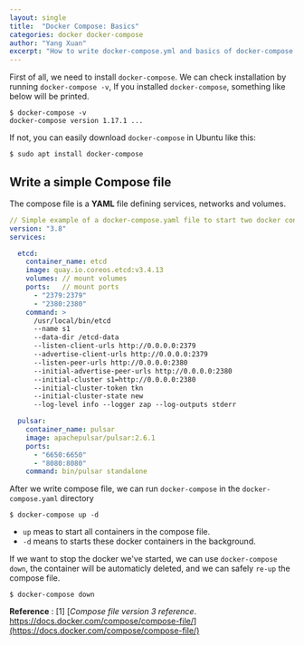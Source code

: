 ```yaml
---
layout: single
title:  "Docker Compose: Basics"
categories: docker docker-compose
author: "Yang Xuan"
excerpt: "How to write docker-compose.yml and basics of docker-compose command."
---
```


First of all, we need to install `docker-compose`. We can check installation by running `docker-compose -v`, If you installed `docker-compose`, something like below will be printed.
```shell
$ docker-compose -v
docker-compose version 1.17.1 ...
```

If not, you can easily download `docker-compose` in Ubuntu like this:
```shell
$ sudo apt install docker-compose
```
## Write a simple Compose file
The compose file is a **YAML** file defining services, networks and volumes.

```yaml
// Simple example of a docker-compose.yaml file to start two docker containers.
version: "3.8"
services:

  etcd:
    container_name: etcd
    image: quay.io.coreos.etcd:v3.4.13
    volumes: // mount volumes
    ports:   // mount ports
      - "2379:2379"
      - "2380:2380"
    command: >
      /usr/local/bin/etcd                                                  
      --name s1
      --data-dir /etcd-data
      --listen-client-urls http://0.0.0.0:2379
      --advertise-client-urls http://0.0.0.0:2379
      --listen-peer-urls http://0.0.0.0:2380
      --initial-advertise-peer-urls http://0.0.0.0:2380
      --initial-cluster s1=http://0.0.0.0:2380
      --initial-cluster-token tkn
      --initial-cluster-state new
      --log-level info --logger zap --log-outputs stderr

  pulsar:
    container_name: pulsar
    image: apachepulsar/pulsar:2.6.1
    ports:
      - "6650:6650"
      - "8080:8080"
    command: bin/pulsar standalone
```

After we write compose file, we can run `docker-compose` in the `docker-compose.yaml` directory

```shell
$ docker-compose up -d
```
- `up` meas to start all containers in the compose file.
- `-d` means to starts these docker containers in the background.

If we want to stop the docker we've started, we can use `docker-compose down`, the container will be automaticly deleted, and we can safely `re-up` the compose file.
```shell
$ docker-compose down
```

**Reference**
: [1] [*Compose file version 3 reference*. https://docs.docker.com/compose/compose-file/](https://docs.docker.com/compose/compose-file/)
